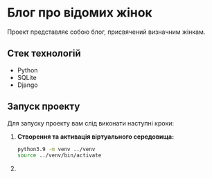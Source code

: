 # Блог про відомих жінок

Проект представляє собою блог, присвячений визначним жінкам.

## Стек технологій

- Python
- SQLite
- Django

## Запуск проекту

Для запуску проекту вам слід виконати наступні кроки:

1. **Створення та активація віртуального середовища:**
   ```bash
   python3.9 -m venv ../venv
   source ../venv/bin/activate

2.
